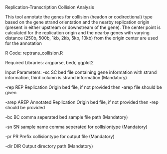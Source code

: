 Replication-Transcription Collision Analysis

This tool annotate the genes for collision (headon or codirectional) type based on the gene strand orientation and the nearby replication origin (present in either upstream or downstream of the gene). The center point is calculated for the replication origin and the nearby genes with varying distance (250b, 500b, 1kb, 2kb, 5kb, 10kb) from the origin center are used for the annotation

R Code: reptrans_collision.R

Required Libraries: argparse, bedr, ggplot2

Input Parameters:
  -sc SC      bed file containing gene information with strand information, third column is strand information (Mandatory)
  
  -rep REP    Replication Origin bed file, if not provided then -arep file should be given
  
  -arep AREP  Annotated Replication Origin bed file, if not provided then -rep should be provided
  
  -bc BC      comma seperated bed sample file path (Mandatory)
  
  -sn SN      sample name comma seperated for collisiontype (Mandatory)
  
  -pr PR      Prefix collisiontype for output file (Mandatory)
  
  -dir DIR    Output directory path (Mandatory)
